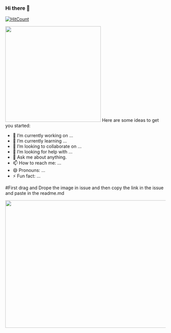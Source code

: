 ### Hi there 👋
[![HitCount](http://hits.dwyl.com/David241-webdeveloper/David241-webdeveloper.svg)](http://hits.dwyl.com/David241-webdeveloper/David241-webdeveloper)

<!--
**David241-webdeveloper/David241-webdeveloper** is a ✨ _special_ ✨ repository because its `README.md` (this file) appears on your GitHub profile.
-->

<img src="https://github.githubassets.com/images/modules/logos_page/Octocat.png" width="300" height="300">
Here are some ideas to get you started:

- 🔭 I’m currently working on ...
- 🌱 I’m currently learning ...
- 👯 I’m looking to collaborate on ...
- 🤔 I’m looking for help with ...
- 💬 Ask me about anything.
- 📫 How to reach me: ...
- 😄 Pronouns: ...
- ⚡ Fun fact: ...

#First drag and Drope the image in issue and then copy the link in the issue and paste in the readme.md

<img src="https://user-images.githubusercontent.com/72241958/95671407-7e8b2880-0bb4-11eb-8631-1ca89dd6ba6d.png" width="700" height="400">
